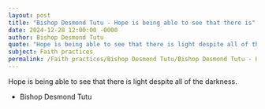 ```yaml
---
layout: post
title: "Bishop Desmond Tutu - Hope is being able to see that there is"
date: 2024-12-28 12:00:00 -0000
author: Bishop Desmond Tutu
quote: "Hope is being able to see that there is light despite all of the darkness."
subject: Faith practices
permalink: /Faith practices/Bishop Desmond Tutu/Bishop Desmond Tutu - Hope is being able to see that there is
---
```


Hope is being able to see that there is light despite all of the darkness.

- Bishop Desmond Tutu

